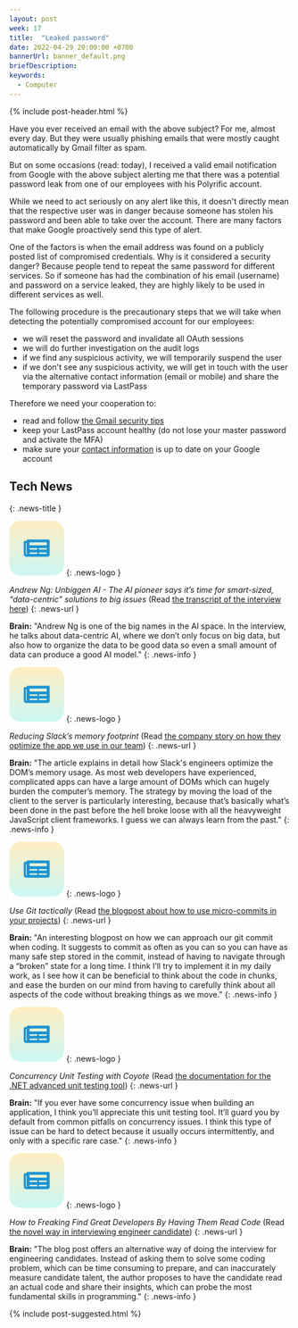 ```yaml
---
layout: post
week: 17
title:  "Leaked password"
date: 2022-04-29 20:00:00 +0700
bannerUrl: banner_default.png
briefDescription: 
keywords:
  - Computer
---
```


{% include post-header.html %}

Have you ever received an email with the above subject? For me, almost every day. But they were usually phishing emails that were mostly caught automatically by Gmail filter as spam.

But on some occasions (read: today), I received a valid email notification from Google with the above subject alerting me that there was a potential password leak from one of our employees with his Polyrific account.

While we need to act seriously on any alert like this, it doesn't directly mean that the respective user was in danger because someone has stolen his password and been able to take over the account. There are many factors that make Google proactively send this type of alert.

One of the factors is when the email address was found on a publicly posted list of compromised credentials. Why is it considered a security danger? Because people tend to repeat the same password for different services. So if someone has had the combination of his email (username) and password on a service leaked, they are highly likely to be used in different services as well.

The following procedure is the precautionary steps that we will take when detecting the potentially compromised account for our employees:

- we will reset the password and invalidate all OAuth sessions
- we will do further investigation on the audit logs
- if we find any suspicious activity, we will temporarily suspend the user
- if we don't see any suspicious activity, we will get in touch with the user via the alternative contact information (email or mobile) and share the temporary password via LastPass

Therefore we need your cooperation to:

- read and follow [the Gmail security tips](https://support.google.com/mail/answer/7036019)
- keep your LastPass account healthy (do not lose your master password and activate the MFA)
- make sure your [contact information](https://myaccount.google.com/personal-info) is up to date on your Google account

## Tech News
{: .news-title }

![memo](/assets/images/tech-news.svg)
{: .news-logo }

*Andrew Ng: Unbiggen AI - The AI pioneer says it’s time for smart-sized, “data-centric” solutions to big issues* (Read [the transcript of the interview here](https://spectrum.ieee.org/andrew-ng-data-centric-ai))
{: .news-url }

__Brain:__ "Andrew Ng is one of the big names in the AI space. In the interview, he talks about data-centric AI, where we don’t only focus on big data, but also how to organize the data to be good data so even a small amount of data can produce a good AI model."
{: .news-info }

![memo](/assets/images/tech-news.svg)
{: .news-logo }

*Reducing Slack’s memory footprint* (Read [the company story on how they optimize the app we use in our team](https://slack.engineering/reducing-slacks-memory-footprint/))
{: .news-url }

__Brain:__ "The article explains in detail how Slack's engineers optimize the DOM’s memory usage. As most web developers have experienced, complicated apps can have a large amount of DOMs which can hugely burden the computer’s memory. The strategy by moving the load of the client to the server is particularly interesting, because that’s basically what’s been done in the past before the hell broke loose with all the heavyweight JavaScript client frameworks. I guess we can  always learn from the past."
{: .news-info }

![memo](/assets/images/tech-news.svg)
{: .news-logo }

*Use Git tactically* (Read [the blogpost about how to use micro-commits in your projects](https://stackoverflow.blog/2022/04/06/use-git-tactically/))
{: .news-url }

__Brain:__ "An interesting blogpost on how we can approach our git commit when coding. It suggests to commit as often as you can so you can have as many safe step stored in the commit, instead of having to navigate through a “broken” state for a long time. I think I’ll try to implement it in my daily work, as I see how it can be beneficial to think about the code in chunks, and ease the burden on our mind from having to carefully think about all aspects of the code without breaking things as we move."
{: .news-info }

![memo](/assets/images/tech-news.svg)
{: .news-logo }

*Concurrency Unit Testing with Coyote* (Read [the documentation for the .NET advanced unit testing tool](https://microsoft.github.io/coyote/))
{: .news-url }

__Brain:__ "If you ever have some concurrency issue when building an application, I think you’ll appreciate this unit testing tool. It’ll guard you by default from common pitfalls on concurrency issues. I think this type of issue can be hard to detect because it usually occurs intermittently, and only with a specific rare case."
{: .news-info }

![memo](/assets/images/tech-news.svg)
{: .news-logo }

*How to Freaking Find Great Developers By Having Them Read Code* (Read [the novel way in interviewing engineer candidate](https://freakingrectangle.com/2022/04/15/how-to-freaking-hire-great-developers/))
{: .news-url }

__Brain:__ "The blog post offers an alternative way of doing the interview for engineering candidates. Instead of asking them to solve some coding problem, which can be time consuming to prepare, and can inaccurately measure candidate talent, the author proposes to have the candidate read an actual code and share their insights, which can probe the most fundamental skills in programming."
{: .news-info }

{% include post-suggested.html %}